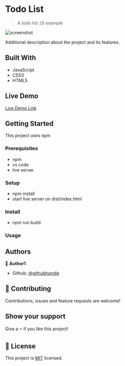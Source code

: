 # Todo List

> A todo list JS example

![screenshot](./docs/SS.gif)

Additional description about the project and its features.

## Built With

- JavaScript
- CSS3
- HTML5

## Live Demo

[Live Demo Link](https://livedemo.com)


## Getting Started

This project uses npm

### Prerequisites
- npm
- vs code
- live server

### Setup
- npm install
- start live server on dist/index.html
### Install
- npm run build
### Usage





## Authors

👤 **Author1**

- Github: [@githubhandle](https://github.com/edlingao)


## 🤝 Contributing

Contributions, issues and feature requests are welcome!


## Show your support

Give a ⭐️ if you like this project!

## 📝 License

This project is [MIT](lic.url) licensed.
